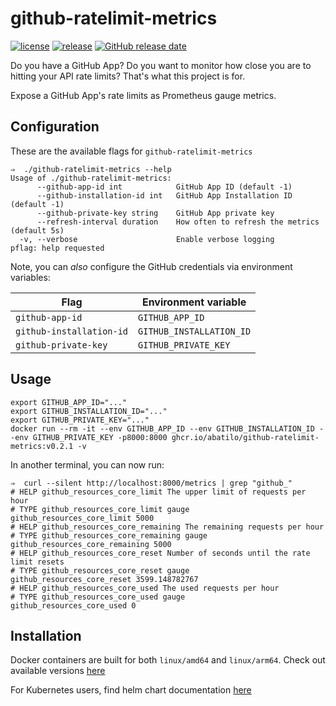 # github-ratelimit-metrics

[![license](https://img.shields.io/github/license/abatilo/github-ratelimit-metrics.svg)](https://github.com/abatilo/github-ratelimit-metrics/blob/master/LICENSE)
[![release](https://img.shields.io/github/release/abatilo/github-ratelimit-metrics.svg)](https://github.com/abatilo/github-ratelimit-metrics/releases/latest)
[![GitHub release date](https://img.shields.io/github/release-date/abatilo/github-ratelimit-metrics.svg)](https://github.com/abatilo/github-ratelimit-metrics/releases)

Do you have a GitHub App? Do you want to monitor how close you are to hitting
your API rate limits? That's what this project is for.

Expose a GitHub App's rate limits as Prometheus gauge metrics.

## Configuration

These are the available flags for `github-ratelimit-metrics`
```
⇒  ./github-ratelimit-metrics --help
Usage of ./github-ratelimit-metrics:
      --github-app-id int            GitHub App ID (default -1)
      --github-installation-id int   GitHub App Installation ID (default -1)
      --github-private-key string    GitHub App private key
      --refresh-interval duration    How often to refresh the metrics (default 5s)
  -v, --verbose                      Enable verbose logging
pflag: help requested
```

Note, you can *also* configure the GitHub credentials via environment variables:

| Flag                     | Environment variable     |
| ------------------------ | ------------------------ |
| `github-app-id`          | `GITHUB_APP_ID`          |
| `github-installation-id` | `GITHUB_INSTALLATION_ID` |
| `github-private-key`     | `GITHUB_PRIVATE_KEY`     |

## Usage

```console
export GITHUB_APP_ID="..."
export GITHUB_INSTALLATION_ID="..."
export GITHUB_PRIVATE_KEY="..."
docker run --rm -it --env GITHUB_APP_ID --env GITHUB_INSTALLATION_ID --env GITHUB_PRIVATE_KEY -p8000:8000 ghcr.io/abatilo/github-ratelimit-metrics:v0.2.1 -v
```

In another terminal, you can now run:
```console
⇒  curl --silent http://localhost:8000/metrics | grep "github_"
# HELP github_resources_core_limit The upper limit of requests per hour
# TYPE github_resources_core_limit gauge
github_resources_core_limit 5000
# HELP github_resources_core_remaining The remaining requests per hour
# TYPE github_resources_core_remaining gauge
github_resources_core_remaining 5000
# HELP github_resources_core_reset Number of seconds until the rate limit resets
# TYPE github_resources_core_reset gauge
github_resources_core_reset 3599.148782767
# HELP github_resources_core_used The used requests per hour
# TYPE github_resources_core_used gauge
github_resources_core_used 0
```

## Installation

Docker containers are built for both `linux/amd64` and `linux/arm64`. Check out
available versions
[here](https://github.com/abatilo/github-ratelimit-metrics/pkgs/container/github-ratelimit-metrics)

For Kubernetes users, find helm chart documentation
[here](https://github.com/abatilo/charts/tree/main/charts/github-ratelimit-metrics)

